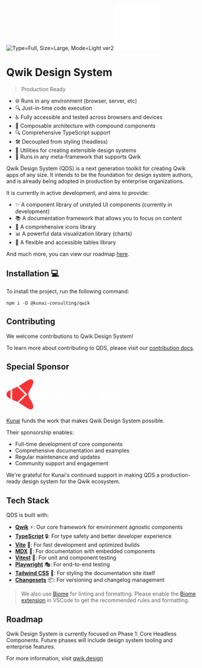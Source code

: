 ![Type=Full, Size=Large, Mode=Light ver2](https://github.com/user-attachments/assets/47c6d86a-5141-40c6-a0fb-5986266fa589)
<img src="./apps/docs/src/assets/logo/cauldron-white.svg" width="120" height="120" />

# Qwik Design System

> Production Ready

- 🌐 Runs in any environment (browser, server, etc)
- 🔍 Just-in-time code execution
- ♿ Fully accessible and tested across browsers and devices
- 🧩 Composable architecture with compound components
- 🔍 Comprehensive TypeScript support
- 🛠️ Decoupled from styling (headless)
- 🧰 Utilities for creating extensible design systems
- 🚀 Runs in any meta-framework that supports Qwik

Qwik Design System (QDS) is a next generation toolkit for creating Qwik apps of any size. It intends to be the foundation for design system authors, and is already being adopted in production by enterprise organizations.

It is currently in active development, and aims to provide:

- ✨ A component library of unstyled UI components (currently in development)
- 📚 A documentation framework that allows you to focus on content
- 🎨 A comprehensive icons library
- 📊 A powerful data visualization library (charts)
- 🧮 A flexible and accessible tables library

And much more, you can view our roadmap [here](https://qwik.design/contributing/intro/#roadmap).

## Installation 💻

To install the project, run the following command:

```shell
npm i -D @kunai-consulting/qwik
```

## Contributing

We welcome contributions to Qwik Design System! 

To learn more about contributing to QDS, please visit our [contribution docs](https://qwik.design/contributing/intro/).

## Special Sponsor 

<svg width="301" height="88" viewBox="0 0 301 88" fill="none" xmlns="http://www.w3.org/2000/svg">
<path d="M0.5 43.8447C0.5 33.3289 19.3424 29.1884 30.7585 23.0336C47.8246 13.8323 62.6153 -1.11781 69.6662 5.74834C78.1025 13.9599 58.4203 33.1781 58.4203 43.7673C58.4203 54.3565 78.1025 73.5748 69.6662 81.7863C62.6153 88.6525 47.8246 73.7023 30.7585 64.5011C19.3424 58.3463 0.5 54.2057 0.5 43.69V43.8447Z" fill="#F53535"/>
<path d="M15.3835 9.51828L49.7054 43.8065L15.3835 78.0947V9.51828ZM11.4363 0V87.6207L55.2896 43.8104L11.4363 0Z" fill="white"/>
<path d="M113.264 54.6578L105.691 45.008L103.713 46.8985V54.6578H99.7622V33H103.713V42.4294L113.152 33H117.842L108.512 42.4835L118.09 54.6539H113.264V54.6578Z" fill="white"/>
<path d="M156.317 54.9322C151.131 54.9322 147.315 52.9567 147.315 48.0777C147.315 47.6408 147.315 33 147.315 33H151.266C151.266 33 151.266 47.3083 151.266 47.722C151.266 50.1344 153.077 51.534 156.398 51.534C159.277 51.534 161.363 50.1615 161.363 47.7491C161.363 47.3393 161.363 33 161.363 33H165.314C165.314 33 165.314 47.9115 165.314 48.2981C165.314 52.7402 161.583 54.9322 156.317 54.9322Z" fill="white"/>
<path d="M210.615 54.6578L201.203 38.8146V54.6578H197.415V33H202.078L211.16 48.3792V33H214.949V54.6578H210.615Z" fill="white"/>
<path d="M249.081 54.6578H245.022L253.365 33H258.33L266.26 54.6578H262.146L260.226 49.396H251.09L249.081 54.6578ZM256.326 38.4821L255.776 36.6457L255.227 38.5092L252.344 45.9939H259.011L256.326 38.4821Z" fill="white"/>
<path d="M296.468 54.6578V33H300.5V54.6578H296.468Z" fill="white"/>
</svg>

[Kunai](https://kunaico.com/) funds the work that makes Qwik Design System possible.

Their sponsorship enables:
- Full-time development of core components
- Comprehensive documentation and examples
- Regular maintenance and updates
- Community support and engagement

We're grateful for Kunai's continued support in making QDS a production-ready design system for the Qwik ecosystem.

## Tech Stack

QDS is built with:

- **[Qwik](https://qwik.dev/)** ⚡: Our core framework for environment agnostic components
- **[TypeScript](https://www.typescriptlang.org/)** 🔒: For type safety and better developer experience
- **[Vite](https://vite.dev/)** 🚀: For fast development and optimized builds
- **[MDX](https://mdxjs.com/)** 📝: For documentation with embedded components
- **[Vitest](https://vitest.dev/)** 🧪: For unit and component testing
- **[Playwright](https://playwright.dev/)** 🎭: For end-to-end testing
- **[Tailwind CSS](https://tailwindcss.com/)** 🎨: For styling the documentation site itself
- **[Changesets](https://changesets-docs.vercel.app/en)** 📦: For versioning and changelog management

> We also use [Biome](https://biomejs.dev/) for linting and formatting. Please enable the [Biome extension](https://marketplace.visualstudio.com/items?itemName=biomejs.biome) in VSCode to get the recommended rules and formatting.

## Roadmap

Qwik Design System is currently focused on Phase 1: Core Headless Components. 
Future phases will include design system tooling and enterprise features.

For more information, visit [qwik.design](https://qwik.design/)
